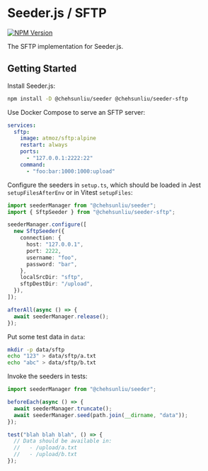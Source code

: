 # Seeder.js / SFTP

[![NPM Version](https://img.shields.io/npm/v/%40chehsunliu%2Fseeder-sftp?style=flat-square)](https://www.npmjs.com/package/@chehsunliu/seeder-sftp)

The SFTP implementation for Seeder.js.

## Getting Started

Install Seeder.js:

```sh
npm install -D @chehsunliu/seeder @chehsunliu/seeder-sftp
```

Use Docker Compose to serve an SFTP server:

```yaml
services:
  sftp:
    image: atmoz/sftp:alpine
    restart: always
    ports:
      - "127.0.0.1:2222:22"
    command:
      - "foo:bar:1000:1000:upload"
```

Configure the seeders in `setup.ts`, which should be loaded in Jest `setupFilesAfterEnv` or in Vitest `setupFiles`:

```ts
import seederManager from "@chehsunliu/seeder";
import { SftpSeeder } from "@chehsunliu/seeder-sftp";

seederManager.configure([
  new SftpSeeder({
    connection: {
      host: "127.0.0.1",
      port: 2222,
      username: "foo",
      password: "bar",
    },
    localSrcDir: "sftp",
    sftpDestDir: "/upload",
  }),
]);

afterAll(async () => {
  await seederManager.release();
});
```

Put some test data in `data`:

```sh
mkdir -p data/sftp
echo "123" > data/sftp/a.txt
echo "abc" > data/sftp/b.txt
```

Invoke the seeders in tests:

```ts
import seederManager from "@chehsunliu/seeder";

beforeEach(async () => {
  await seederManager.truncate();
  await seederManager.seed(path.join(__dirname, "data"));
});

test("blah blah blah", () => {
  // Data should be available in:
  //   - /upload/a.txt
  //   - /upload/b.txt
});
```
